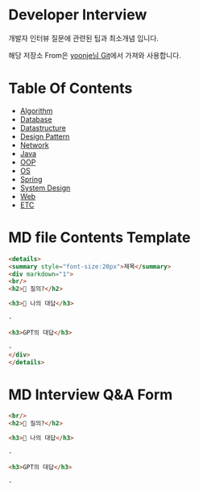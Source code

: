 # Developer Interview

개발자 인터뷰 질문에 관련된 팁과 최소개념 입니다.

해당 저장소 From은 [yoonje님 Git](https://github.com/yoonje/developer-interview)에서 가져와 사용합니다.

# Table Of Contents

- [Algorithm](/Algorithm)
- [Database](/Database)
- [Datastructure](/Datastructure)
- [Design Pattern](/DesignPattern)
- [Network](/Network)
- [Java](/Java)
- [OOP](/OOP)
- [OS](/OS)
- [Spring](/Spring)
- [System Design](/SystemDesign)
- [Web](/Web)
- [ETC](/ETC)

# MD file Contents Template

```HTML
<details>
<summary style="font-size:20px">제목</summary>
<div markdown="1">
<br/>
<h2>🤔 질의?</h2>

<h3>📝 나의 대답</h3>

- 

<h3>GPT의 대답</h3>

- 
</div>
</details>
```

# MD Interview Q&A Form 
```HTML
<br/>
<h2>🤔 질의?</h2>

<h3>📝 나의 대답</h3>

- 

<h3>GPT의 대답</h3>

- 
```
